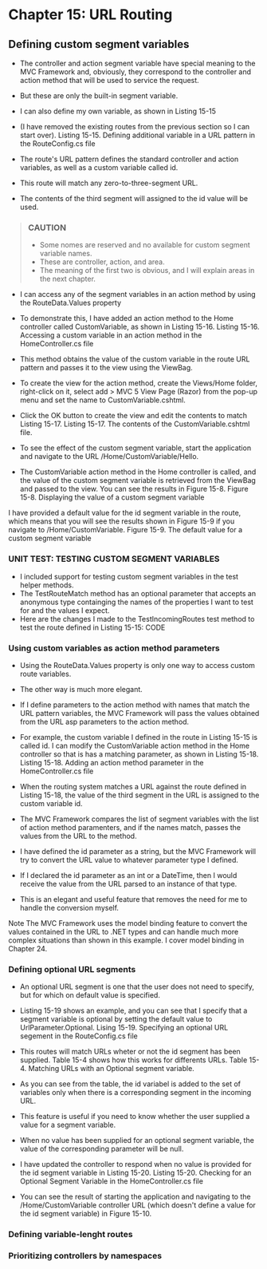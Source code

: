 # Chapter 15: URL Routing

## Defining custom segment variables

* The controller and action segment variable have special meaning to the MVC Framework and, obviously, they correspond to the controller and action method that will be used to service the request.
* But these are only the built-in segment variable.
* I can also define my own variable, as shown in Listing 15-15
* (I have removed the existing routes from the previous section so I can start over).
    Listing 15-15. Defining additional variable in a URL pattern in the RouteConfig.cs file

* The route's URL pattern defines the standard controller and action variables, as well as a custom variable called id.
* This route will match any zero-to-three-segment URL.
* The contents of the third segment will assigned to the id value will be used.

> ### CAUTION
>
> * Some nomes are reserved and no available for custom segment variable names.
> * These are controller, action, and area.
> * The meaning of the first two is obvious, and I will explain areas in the next chapter.

* I can access any of the segment variables in an action method by using the RouteData.Values property
* To demonstrate this, I have added an action method to the Home controller called CustomVariable, as shown in Listing 15-16.
    Listing 15-16. Accessing a custom variable in an action method in the HomeController.cs file

* This method obtains the value of the custom variable in the route URL pattern and passes it to the view using the ViewBag.
* To create the view for the action method, create the Views/Home folder, right-click on it, select add > MVC 5 View Page (Razor) from the pop-up menu and set the name to CustomVariable.cshtml.
* Click the OK button to create the view and edit the contents to match Listing 15-17.
    Listing 15-17. The contents of the CustomVariable.cshtml file.

* To see the effect of the custom segment variable, start the application and navigate to the URL /Home/CustomVariable/Hello.
* The CustomVariable action method in the Home controller is called, and the value of the custom segment variable is retrieved from the ViewBag and passed to the view.
You can see the results in Figure 15-8.
    Figure 15-8. Displaying the value of a custom segment variable

I have provided a default value for the id segment variable in the route, which means that you will see the results shown in Figure 15-9 if you navigate to /Home/CustomVariable.
    Figure 15-9. The default value for a custom segment variable

### UNIT TEST: TESTING CUSTOM SEGMENT VARIABLES

* I included support for testing custom segment variables in the test helper methods.
* The TestRouteMatch method has an optional parameter that accepts an anonymous type containging the names of the properties I want to test for and the values I expect.
* Here are the changes I made to the TestIncomingRoutes test method to test the route defined in Listing 15-15:
    CODE

### Using custom variables as action method parameters

* Using the RouteData.Values property is only one way to access custom route variables.
* The other way is much more elegant.
* If I define parameters to the action method with names that match the URL pattern variables, the MVC Framework will pass the values obtained from the URL asp parameters to the action method.
* For example, the custom variable I defined in the route in Listing 15-15 is called id.
I can modify the CustomVariable action method in the Home controller so that is has a matching parameter, as shown in Listing 15-18.
    Listing 15-18. Adding an action method parameter in the HomeController.cs file

* When the routing system matches a URL against the route defined in Listing 15-18, the value of the third segment in the URL is assigned to the custom variable id.
* The MVC Framework compares the list of segment variables with the list of action method paramenters, and if the names match, passes the values from the URL to the method.

* I have defined the id parameter as a string, but the MVC Framework will try to convert the URL value to whatever parameter type I defined.
* If I declared the id parameter as an int or a DateTime, then I would receive the value from the URL parsed to an instance of that type.
* This is an elegant and useful feature that removes the need for me to handle the conversion myself.

Note The MVC Framework uses the model binding feature to convert the values contained in the URL to .NET types and can handle much more complex situations than shown in this example. I cover model binding in Chapter 24.

### Defining optional URL segments

* An optional URL segment is one that the user does not need to specify, but for which on default value is specified.
* Listing 15-19 shows an example, and you can see that I specify that a segment variable is optional by setting the default value to UrlParameter.Optional.
    Lising 15-19. Specifying an optional URL segement in the RouteConfig.cs file

* This routes will match URLs wheter or not the id segment has been supplied. Table 15-4 shows how this works for differents URLs.
    Table 15-4. Matching URLs with an Optional segment variable.

* As you can see from the table, the id variabel is added to the set of variables only when there is a corresponding segment in the incoming URL.
* This feature is useful if you need to know whether the user supplied a value for a segment variable.
* When no value has been supplied for an optional segment variable, the value of the corresponding parameter will be null.
* I have updated the controller to respond when no value is provided for the id segment variable in Listing 15-20.
    Listing 15-20. Checking for an Optional Segment Variable in the HomeController.cs file

* You can see the result of starting the application and navigating to the /Home/CustomVariable controller URL (which doesn't define a value for the id segment variable) in Figure 15-10.

### Defining variable-lenght routes

### Prioritizing controllers by namespaces

<!--
# Chapter 15: URL Routing
## Defining custom segment variables
### Defining optional URL segments

> SUMMARRY AND UPDATE ==========================
.
> CONTENTS =====================================
# Chapter 15: URL Routing
## Defining custom segment variables
### UNIT TEST: TESTING CUSTOM SEGMENT VARIABLES
### Using custom variables as action method parameters
### Defining optional URL segments
### Defining variable-lenght routes
### Prioritizing controllers by namespaces
.
> GITHUB =====================================
https://github.com/deyran/asp-dot-net-training/blob/main/pro-asp-net-mvc/chapter-15/gg-defining-custom-segment-variables.md
.
> # ==========================================
#DotNet #csharp #csharpdotnet #dotnetcore #csharpdeveloper #dotnetdevelopers #aspnetcore #ASPNET #aspdotnet #IT #developer #TI #tecnologia #DevOps #desenvolvedor #programador #software #homeoffice #dev #tecnologiadainformacao #devs #code #programacao #programação #tecnologiadainformação #sistemasdeinformação #engenhariadesoftware #GitHub #ASPNETMVC #ASPNET #MVC #core #MVC #route #urlroute #urlroting #urlpatterns #RoutingSystem
-->
